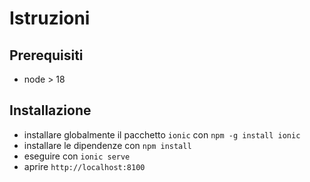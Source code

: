 # Istruzioni

## Prerequisiti

- node > 18

## Installazione

- installare globalmente il pacchetto `ionic` con `npm -g install ionic`
- installare le dipendenze con `npm install`
- eseguire con `ionic serve`
- aprire `http://localhost:8100`


